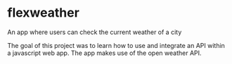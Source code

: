 # flexweather
An app where users can check the current weather of a city

The goal of this project was to learn how to use and integrate an API within a javascript web app. The app makes use of the open weather API.